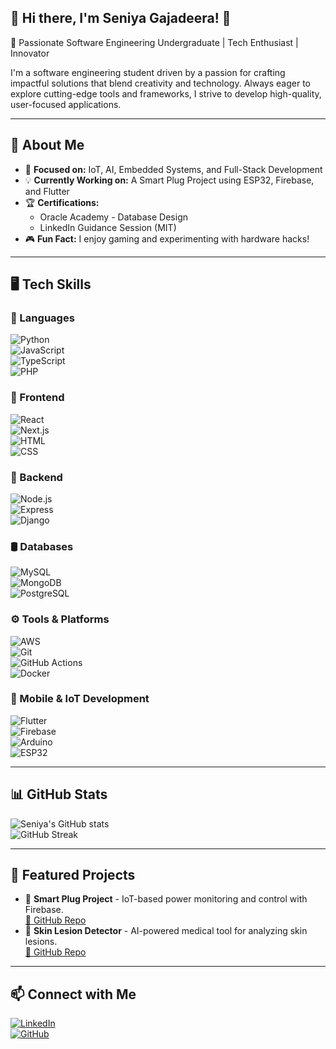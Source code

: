 ## 🌟 Hi there, I'm Seniya Gajadeera! 👋  
🚀 Passionate Software Engineering Undergraduate | Tech Enthusiast | Innovator  

I'm a software engineering student driven by a passion for crafting impactful solutions that blend creativity and technology. Always eager to explore cutting-edge tools and frameworks, I strive to develop high-quality, user-focused applications.  

---

## 📌 About Me  
- 🎯 **Focused on:** IoT, AI, Embedded Systems, and Full-Stack Development  
- 💡 **Currently Working on:** A Smart Plug Project using ESP32, Firebase, and Flutter  
- 🏆 **Certifications:**  
  - Oracle Academy - Database Design  
  - LinkedIn Guidance Session (MIT)  
- 🎮 **Fun Fact:** I enjoy gaming and experimenting with hardware hacks!  

---

## 🖥️ Tech Skills  

### 🔹 Languages  
![Python](https://img.shields.io/badge/-Python-3776AB?logo=python&logoColor=white)  
![JavaScript](https://img.shields.io/badge/-JavaScript-F7DF1E?logo=javascript&logoColor=black)  
![TypeScript](https://img.shields.io/badge/-TypeScript-3178C6?logo=typescript&logoColor=white)  
![PHP](https://img.shields.io/badge/-PHP-777BB4?logo=php&logoColor=white)  

### 🎨 Frontend  
![React](https://img.shields.io/badge/-React-61DAFB?logo=react&logoColor=black)  
![Next.js](https://img.shields.io/badge/-Next.js-000000?logo=next.js&logoColor=white)  
![HTML](https://img.shields.io/badge/-HTML-E34F26?logo=html5&logoColor=white)  
![CSS](https://img.shields.io/badge/-CSS-1572B6?logo=css3&logoColor=white)  

### 🔧 Backend  
![Node.js](https://img.shields.io/badge/-Node.js-339933?logo=node.js&logoColor=white)  
![Express](https://img.shields.io/badge/-Express-000000?logo=express&logoColor=white)  
![Django](https://img.shields.io/badge/-Django-092E20?logo=django&logoColor=white)  

### 🛢️ Databases  
![MySQL](https://img.shields.io/badge/-MySQL-4479A1?logo=mysql&logoColor=white)  
![MongoDB](https://img.shields.io/badge/-MongoDB-47A248?logo=mongodb&logoColor=white)  
![PostgreSQL](https://img.shields.io/badge/-PostgreSQL-336791?logo=postgresql&logoColor=white)  

### ⚙️ Tools & Platforms  
![AWS](https://img.shields.io/badge/-AWS-232F3E?logo=amazon-aws&logoColor=white)  
![Git](https://img.shields.io/badge/-Git-F05032?logo=git&logoColor=white)  
![GitHub Actions](https://img.shields.io/badge/-GitHub%20Actions-2088FF?logo=github-actions&logoColor=white)  
![Docker](https://img.shields.io/badge/-Docker-2496ED?logo=docker&logoColor=white)  

### 📱 Mobile & IoT Development  
![Flutter](https://img.shields.io/badge/-Flutter-02569B?logo=flutter&logoColor=white)  
![Firebase](https://img.shields.io/badge/-Firebase-FFCA28?logo=firebase&logoColor=black)  
![Arduino](https://img.shields.io/badge/-Arduino-00979D?logo=arduino&logoColor=white)  
![ESP32](https://img.shields.io/badge/-ESP32-000000?logo=espressif&logoColor=white)  

---

## 📊 GitHub Stats  
![Seniya's GitHub stats](https://github-readme-stats.vercel.app/api?username=SeniyaGaje&show_icons=true&theme=radical)  
![GitHub Streak](https://streak-stats.demolab.com/?user=SeniyaGaje&theme=radical)  

---

## 🚀 Featured Projects  
- 🔌 **Smart Plug Project** - IoT-based power monitoring and control with Firebase.  
  [🔗 GitHub Repo](https://github.com/your-repo-link)  
- 🏥 **Skin Lesion Detector** - AI-powered medical tool for analyzing skin lesions.  
  [🔗 GitHub Repo](https://github.com/your-repo-link)  

---

## 📫 Connect with Me  
[![LinkedIn](https://img.shields.io/badge/LinkedIn-blue?style=for-the-badge&logo=linkedin)](https://linkedin.com/in/yourprofile)  
[![GitHub](https://img.shields.io/badge/GitHub-black?style=for-the-badge&logo=github)](https://github.com/SeniyaGaje)  
